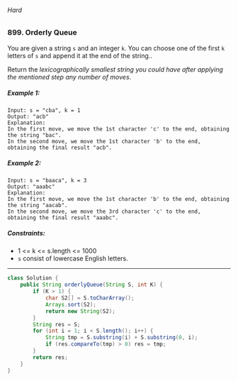 ###### Hard

### 899. Orderly Queue

You are given a string `s` and an integer `k`. You can choose one of the first `k` letters of `s` and append it at the end of the string..

Return the _lexicographically smallest string you could have after applying the mentioned step any number of moves_.

 

##### Example 1:
```
Input: s = "cba", k = 1
Output: "acb"
Explanation: 
In the first move, we move the 1st character 'c' to the end, obtaining the string "bac".
In the second move, we move the 1st character 'b' to the end, obtaining the final result "acb".
```
##### Example 2:
```
Input: s = "baaca", k = 3
Output: "aaabc"
Explanation: 
In the first move, we move the 1st character 'b' to the end, obtaining the string "aacab".
In the second move, we move the 3rd character 'c' to the end, obtaining the final result "aaabc".
``` 

##### Constraints:

- 1 <= k <= s.length <= 1000
- `s` consist of lowercase English letters.

***

```java
class Solution {
    public String orderlyQueue(String S, int K) {
        if (K > 1) {
            char S2[] = S.toCharArray();
            Arrays.sort(S2);
            return new String(S2);
        }
        String res = S;
        for (int i = 1; i < S.length(); i++) {
            String tmp = S.substring(i) + S.substring(0, i);
            if (res.compareTo(tmp) > 0) res = tmp;
        }
        return res;
    }
}
```
